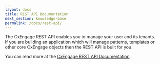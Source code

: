 ```yaml
---
layout: docs
title: REST API Documentation
next_section: knowledge-base
permalink: /docs/rest-api/
---
```


The CxEngage REST API enables you to manage your user and its tenants. If you
are building an application which will manage patterns, templates or other core CxEngage objects then the REST API is built for you.

You can read more at the [CxEngage REST API
Documentation](http://apidocs.cxengage.com).
